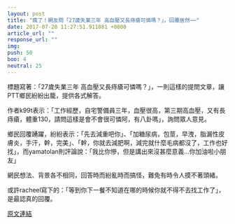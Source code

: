 ```yaml
---
layout: post
title: "瘋了！網友問「27歲失業三年 高血壓又長痔瘡可憐嗎？」，回覆居然⋯⋯"
date: 2017-07-28 11:27:51.911881 +0800
article_url: ""
response_url: ""
img: 
push: 50
boo: 4
neutral: 25
---
```


標題寫著：「27歲失業三年 高血壓又長痔瘡可憐嗎？」，一則這樣的提問文章，讓PTT鄉民紛紛出籠，提供各式解答。

作者k99t表示：「工作經歷，自宅警備員三年，血壓很高，第三期高血壓，又有長痔瘡，體重130，請問這樣是會不會很可憐阿，有八卦嗎」，詢問眾人意見。

鄉民回覆踴躍，紛紛表示：「先去減重吧你」、「加糖尿病，包莖，早洩，脂漏性皮膚炎，手汗，幹，完美」、「幹，你就去減肥啊，減完就什麼毛病都沒了，工作也好找」，而yamatolan則評論說：「我比你慘，但是講出來沒甚麼意義...你加油啦小朋友」

網民想法、背景各不相同，回答時而紛亂時而搞怪，難免有時令人摸不著頭緒。

或許racheel寫下的：「等到你下一餐不知道在哪的時候你就不得不去找工作了」，是最認真的回覆。

<a href = "https://www.ptt.cc/bbs/Gossiping/M.1501169743.A.A9D.html">原文連結</a>

